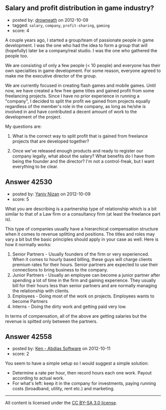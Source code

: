 ## Salary and profit distribution in game industry?

- posted by: [drowneath](https://stackexchange.com/users/-1/20070-drowneath) on 2012-10-09
- tagged: `salary`, `company`, `profit-sharing`, `gaming`
- score: 4

A couple years ago, I started a group/team of passionate people in game development. I was the one who had the idea to form a group that will (hopefully) later be a company/real studio. I was the one who gathered the people too.

We are consisting of only a few people (< 10 people) and everyone has their own specialties in game development. For some reason, everyone agreed to make me the executive director of the group.

We are currently focused in creating flash games and mobile games. Until now, we have created a few free game titles and gained profit from some freelancing projects. Since I have no prior experience in running a "company", I decided to split the profit we gained from projects equally regardless of the member's role in the company, as long as he/she is involved in and have contributed a decent amount of work to the development of the project.

My questions are:

1. What is the correct way to split profit that is gained from freelance projects that are developed together?

2. Once we've released enough products and ready to register our company legally, what about the salary? What benefits do I have from being the founder and the director? I'm not a control-freak, but I want everything to be clear.


## Answer 42530

- posted by: [Yaniv Nizan](https://stackexchange.com/users/-1/20073-yaniv-nizan) on 2012-10-09
- score: 5

What you are describing is a partnership type of relationship which is a bit similar to that of a Law firm or a consultancy firm (at least the freelance part is). 

This type of companies usually have a hierarchical compensation structure when it comes to revenue splitting and positions. The titles and roles may vary a bit but the basic principles should apply in your case as well. Here is how it normally works:

 1. Senior Partners - Usually founders of the firm or very experienced. When it comes to hourly based billing, these guys will charge clients premium rates for their hours. Senior partners are expected to use their connections to bring business to the company.
 2. Junior Partners - Usually an employee can become a junior partner after spending a lot of time in the firm and gaining experience. They usually bill for their hours less than senior partners and are normally managing the relationship with clients.
 3. Employees - Doing most of the work on projects. Employees wants to become Partners
 4. Interns - Doing the dirty work and getting paid very low.

In terms of compensation, all of the above are getting salaries but the revenue is spitted only between the partners.




## Answer 42558

- posted by: [Ken - Abdias Software](https://stackexchange.com/users/-1/20096-ken-abdias-software) on 2012-10-11
- score: 2

You seem to have a simple setup so I would suggest a simple solution:

- Determine a rate per hour, then record hours each one work. Payout according to actual work.
- For what's left: keep it in the company for investments, paying running costs (broadband, utility, rent etc.) and marketing.




---

All content is licensed under the [CC BY-SA 3.0 license](https://creativecommons.org/licenses/by-sa/3.0/).
